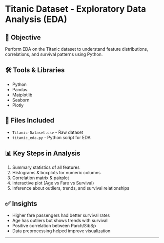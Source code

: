 # Titanic Dataset - Exploratory Data Analysis (EDA)

## 📌 Objective
Perform EDA on the Titanic dataset to understand feature distributions, correlations, and survival patterns using Python.

## 🛠️ Tools & Libraries
- Python
- Pandas
- Matplotlib
- Seaborn
- Plotly

## 📁 Files Included
- `Titanic-Dataset.csv` - Raw dataset
- `titanic_eda.py` - Python script for EDA

## 📊 Key Steps in Analysis
1. Summary statistics of all features
2. Histograms & boxplots for numeric columns
3. Correlation matrix & pairplot
4. Interactive plot (Age vs Fare vs Survival)
5. Inference about outliers, trends, and survival relationships

## ✅ Insights
- Higher fare passengers had better survival rates
- Age has outliers but shows trends with survival
- Positive correlation between Parch/SibSp
- Data preprocessing helped improve visualization

---
